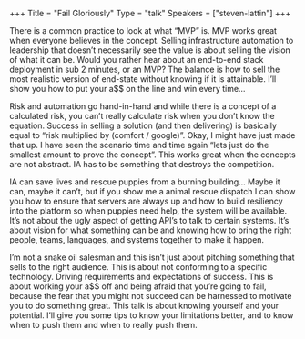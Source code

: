 +++
Title = "Fail Gloriously"
Type = "talk"
Speakers = ["steven-lattin"]
+++

There is a common practice to look at what “MVP” is. MVP works great when everyone believes in the concept. Selling infrastructure automation to leadership that doesn’t necessarily see the value is about selling the vision of what it can be. Would you rather hear about an end-to-end stack deployment in sub 2 minutes, or an MVP? The balance is how to sell the most realistic version of end-state without knowing if it is attainable. I’ll show you how to put your a$$ on the line and win every time…

Risk and automation go hand-in-hand and while there is a concept of a calculated risk, you can’t really calculate risk when you don’t know the equation. Success in selling a solution (and then delivering) is basically equal to “risk multiplied by (comfort / google)”. Okay, I might have just made that up. I have seen the scenario time and time again “lets just do the smallest amount to prove the concept”. This works great when the concepts are not abstract. IA has to be something that destroys the competition.

IA can save lives and rescue puppies from a burning building… Maybe it can, maybe it can’t, but if you show me a animal rescue dispatch I can show you how to ensure that servers are always up and how to build resiliency into the platform so when puppies need help, the system will be available. It’s not about the ugly aspect of getting API’s to talk to certain systems. It’s about vision for what something can be and knowing how to bring the right people, teams, languages, and systems together to make it happen.

I’m not a snake oil salesman and this isn’t just about pitching something that sells to the right audience. This is about not conforming to a specific technology. Driving requirements and expectations of success. This is about working your a$$ off and being afraid that you’re going to fail, because the fear that you might not succeed can be harnessed to motivate you to do something great. This talk is about knowing yourself and your potential. I’ll give you some tips to know your limitations better, and to know when to push them and when to really push them.
